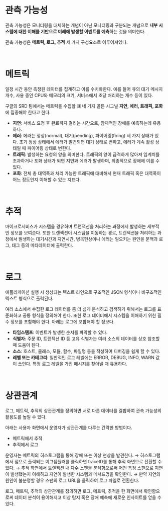 # 관측 가능성

관측 가능성은 모니터링을 대체하는 개념이 아닌 모니터링과 구분되는 개념으로 **내부 시스템에 대한 이해를 기반으로 미래에 발생할 이벤트를 예측**하는 것을 의미한다.

관측 가능성은  **메트릭, 로그, 추적** 세 가지 구성요소로 이루어져있다.

</br>

# 메트릭

일정 시간 동안 측정된 데이터를 집계하고 이를 수치화한다. 예를 들어 큐의 대기 메시지 개수, 사용 중인 CPU와 메모리의 크기, 서비스에서 초당 처리하는 개수 등이 있다.

구글의 SRD 팀에서는 메트릭을 수집할 떄 네 가지 골든 시그널 **지연, 에러, 트래픽, 포화**에 집중해야 한다고 한다.

- **지연**: 서비스 요청 후 완료까지 걸리는 시간으로, 잠재적인 장애를 예측하는데 유용하다.
- **에러**: 에러는 정상(normal), 대기(pending), 파이어링(firing) 세 가지 상태가 있다. 초기 정상 상태에서 에러가 발견되면 대기 상태로 변하고, 에러가 계속 활성 상태일 때 파이어링 상태로 변한다.
- **트래픽**: 발생하는 요청의 양을 의미한다. 트래픽의 양이 급격하게 많아져 임계치를 초과하거나 포화 상태가 되면 지연과 에러가 발생하며, 최종적으로 장애에 이를 수 있다.
- **포화**: 전체 총 대역폭과 처리 가능한 트래픽에 대비해서 현재 트래픽 혹은 대역폭이 어느 정도인지 이해할 수 있는 지표다.

</br>

# 추적

마이크로서비스가 시스템을 경유하며 트랜잭션을 처리하는 과정에서 발생하는 세부적인 정보를 보여준다. 또한 트랜잭션이 시스템을 이동하는 경로, 트랜잭션을 처리하는 과정에서 발생하는 대기시간과 지연시간, 병목현상이나 에러는 일으키는 원인을 문맥과 로그, 태그 등의 메타데이터에 출력한다.

</br>

# 로그

애플리케이션 실행 시 생성되는 텍스트 라인으로 구조적인 JSON 형식이나 비구조적인 텍스트 형식으로 출력된다.

여러 소스에서 수집한 로그 데이터를 좀 더 쉽게 분석하고 검색하기 위해서는 로그를 표준화하고 공통 형식을 정의해야 한다. 또한 로그 데이터에서 시스템을 이해하기 위한 필수 정보를 포함해야 한다. 아래는 로그에 포함해야 할 정보다.

- **타임스탬프**: 이벤트가 발생한 순서를 파악할 수 있다.
- **식별자**: 주문 ID, 트랜잭션 ID 등 고유 식별자는 여러 소스의 데이터를 상호 참조할 때 도움이 된다.
- **소스**: 호스트, 클래스, 모듈, 함수, 파일명 등을 작성하여 디버깅을 쉽게 할 수 있다.
- **레벨 또는 카테고리**: 일반적인 로그 레벨에는 ERROR, DEBUG, INFO, WARN 값이 쓰인다. 특정 로그 레벨을 가진 메시지를 찾아낼 때 유용하다.

</br>

# 상관관계

로그, 메트릭, 추적의 상관관계를 정의하면 서로 다른 데이터를 결합하여 관측 가능성의 활용도를 높일 수 있다.

아래는 사용자 화면에서 운영자가 상관관계를 다루는 간략한 방법이다.

- 메트릭에서 추적
- 추적에서 로그

운영자는 메트릭의 히스토그램을 통해 장애 또는 이상 현상을 발견한다. → 히스토그램에서 점으로 출력되는 이그젬플러를 클릭하면 traceID를 통해 추적 화면으로 전환할 수 있다. → 추적 화면에서 트랜잭션 내 다수 스팬을 분석함으로써 어떤 특정 스팬으로 지연이 발생했는지 이해하고 지연이 발생한 시스템과 메서드명을 확인한다. → 만약 지연의 원인이 불분명할 경우 스팬의 로그 URL을 클릭하여 로그 파일로 전환한다. 

로그, 메트릭, 추적의 상관관계를 정의하면 로그, 메트릭, 추적을 한 화면에서 확인함으로써 데이터 분석이 용이해지고 이상 탐지 혹은 장애 예측에 새로운 인사이트를 얻을 수 있다.
